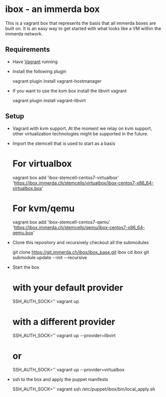 # ibox - an immerda box

This is a vagrant box that represents the basis that all immerda boxes are built on. It is an easy way to get started with what looks like a VM within the immerda network.

## Requirements

* Have [Vagrant](http://vagrantup.com) running
* Install the following plugin

  vagrant plugin install vagrant-hostmanager

* If you want to use the kvm box install the libvirt vagrant

  vagrant plugin install vagrant-libvirt

## Setup

* Vagrant with kvm support. At the moment we relay on kvm support, other virtualization technologies might be supported in the future.
* Import the stemcell that is used to start as a basis

    # For virtualbox
    vagrant box add 'ibox-stemcell-centos7-virtualbox' 'https://ibox.immerda.ch/stemcells/virtualbox/ibox-centos7-x86_64-virtualbox.box'
    # For kvm/qemu
    vagrant box add 'ibox-stemcell-centos7-qemu' 'https://ibox.immerda.ch/stemcells/qemu/ibox-centos7-x86_64-qemu.box'

* Clone this repository and recursively checkout all the submodules

    git clone https://git.immerda.ch/ibox/ibox_base.git ibox
    cd ibox
    git submodule update --init --recursive

* Start the box

    # with your default provider
    SSH_AUTH_SOCK='' vagrant up
    # with a different provider
    SSH_AUTH_SOCK='' vagrant up --provider=libvirt
    # or
    SSH_AUTH_SOCK='' vagrant up --provider=virtualbox

* ssh to the box and apply the puppet manifests

    SSH_AUTH_SOCK='' vagrant ssh
    /etc/puppet/ibox/bin/local_apply.sh



